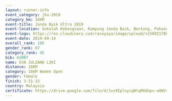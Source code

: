 ```yaml
---
layout: runner-info 
event_category: jbu-2019 
category_km: 16KM 
event-title: Janda Baik Ultra 2019  
event-location: Sekolah Kebangsaan, Kampung Janda Baik, Bentong, Pahang, Malaysia 
event-logo: https://res.cloudinary.com/raceyaya/image/upload/v1569217009/logo/janda-baik_vch1pc.jpg 
event-date: 2019-09-14 
overall_rank: 195
gender_rank: 67
category_rank: 45
bib: 63007
name: EVA JULIANA LIKI
distance: 16KM
category: 16KM Women Open
gender: Female
finish: 3-31-15
country: Malaysia
certificate: https://drive.google.com/file/d/1vs9IpluyiqNtqR6Ghpv-wUW2viiVtzZn/view?usp=sharing
---
```

